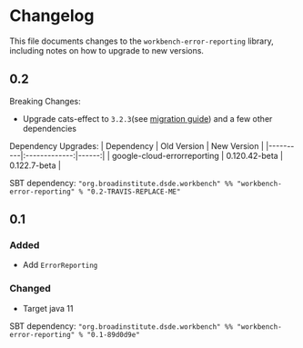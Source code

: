 # Changelog

This file documents changes to the `workbench-error-reporting` library, including notes on how to upgrade to new versions.

## 0.2
Breaking Changes:
- Upgrade cats-effect to `3.2.3`(see [migration guide](https://typelevel.org/cats-effect/docs/migration-guide#run-the-scalafix-migration)) and a few other dependencies

Dependency Upgrades:
| Dependency   |      Old Version      |  New Version |
|----------|:-------------:|------:|
| google-cloud-errorreporting |  0.120.42-beta | 0.122.7-beta |

SBT dependency: `"org.broadinstitute.dsde.workbench" %% "workbench-error-reporting" % "0.2-TRAVIS-REPLACE-ME"`

## 0.1

### Added
- Add `ErrorReporting`

### Changed
- Target java 11

SBT dependency: `"org.broadinstitute.dsde.workbench" %% "workbench-error-reporting" % "0.1-89d0d9e"`
